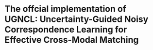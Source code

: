 # The offcial implementation of UGNCL: Uncertainty-Guided Noisy Correspondence Learning for Effective Cross-Modal Matching
